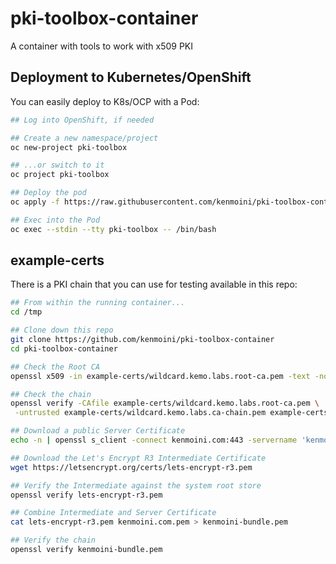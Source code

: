 # pki-toolbox-container

A container with tools to work with x509 PKI

## Deployment to Kubernetes/OpenShift

You can easily deploy to K8s/OCP with a Pod:

```bash
## Log into OpenShift, if needed

## Create a new namespace/project
oc new-project pki-toolbox

## ...or switch to it
oc project pki-toolbox

## Deploy the pod
oc apply -f https://raw.githubusercontent.com/kenmoini/pki-toolbox-container/main/k8s-pod.yml

## Exec into the Pod
oc exec --stdin --tty pki-toolbox -- /bin/bash
```

## example-certs

There is a PKI chain that you can use for testing available in this repo:

```bash
## From within the running container...
cd /tmp

## Clone down this repo
git clone https://github.com/kenmoini/pki-toolbox-container
cd pki-toolbox-container

## Check the Root CA
openssl x509 -in example-certs/wildcard.kemo.labs.root-ca.pem -text -noout

## Check the chain
openssl verify -CAfile example-certs/wildcard.kemo.labs.root-ca.pem \
 -untrusted example-certs/wildcard.kemo.labs.ca-chain.pem example-certs/wildcard.kemo.labs.cert.pem

## Download a public Server Certificate
echo -n | openssl s_client -connect kenmoini.com:443 -servername 'kenmoini.com' | openssl x509 > kenmoini.com.pem

## Download the Let's Encrypt R3 Intermediate Certificate
wget https://letsencrypt.org/certs/lets-encrypt-r3.pem

## Verify the Intermediate against the system root store
openssl verify lets-encrypt-r3.pem

## Combine Intermediate and Server Certificate
cat lets-encrypt-r3.pem kenmoini.com.pem > kenmoini-bundle.pem

## Verify the chain
openssl verify kenmoini-bundle.pem
```
